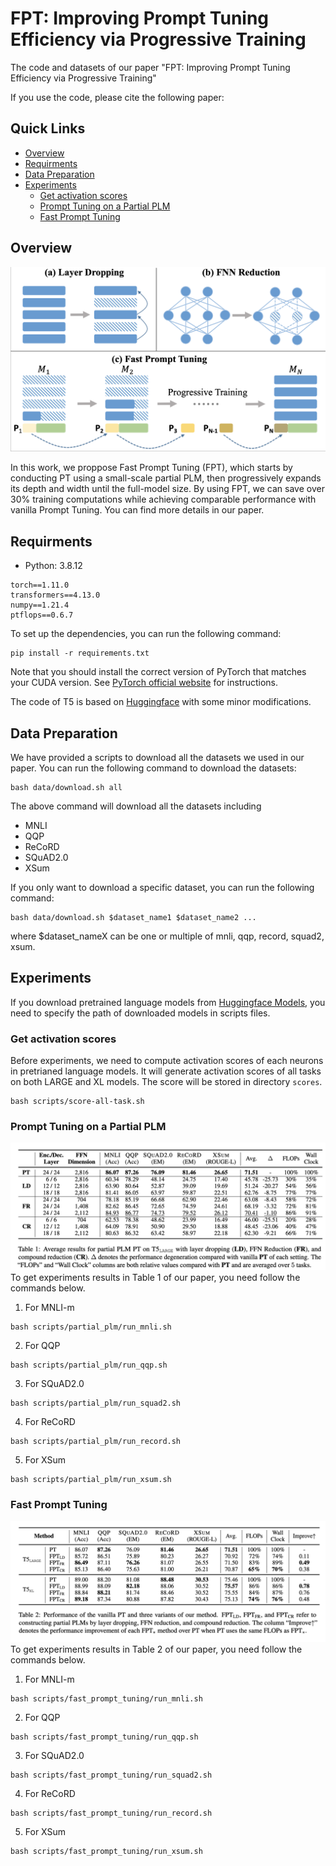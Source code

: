 # FPT: Improving Prompt Tuning Efficiency via Progressive Training

The code and datasets of our paper "FPT: Improving Prompt Tuning Efficiency via Progressive Training"

If you use the code, please cite the following paper:

## Quick Links

+ [Overview](#overview)
+ [Requirments](#requirments)
+ [Data Preparation](#data-preparation)
+ [Experiments](#experiments)
    + [Get activation scores](#get-activation-scores)
    + [Prompt Tuning on a Partial PLM](#prompt-tuning-on-a-partial-plm)
    + [Fast Prompt Tuning](#fast-prompt-tuning)

## Overview
![model](./figs/model.png)

In this work, we proppose Fast
Prompt Tuning (FPT), which starts by conducting PT using a small-scale partial PLM, then progressively expands its depth and width until the full-model size. By using FPT, we can save over 30% training computations while achieving comparable performance with vanilla Prompt Tuning. You can find more details in our paper.

## Requirments
+ Python: 3.8.12

```
torch==1.11.0
transformers==4.13.0
numpy==1.21.4
ptflops==0.6.7
```
To set up the dependencies, you can run the following command:
```
pip install -r requirements.txt
```
Note that you should install the correct version of PyTorch that matches your CUDA version. See [PyTorch official website](https://pytorch.org/) for instructions.

The code of T5 is based on [Huggingface](https://github.com/huggingface/transformers) with some minor modifications.

## Data Preparation
We have provided a scripts to download all the datasets we used in our paper. You can run the following command to download the datasets:
```
bash data/download.sh all
```
The above command will download all the datasets including

+ MNLI
+ QQP
+ ReCoRD
+ SQuAD2.0
+ XSum

If you only want to download a specific dataset, you can run the following command:

```
bash data/download.sh $dataset_name1 $dataset_name2 ...
```
where $dataset_nameX can be one or multiple of mnli, qqp, record, squad2, xsum.

## Experiments
If you download pretrained language models from [Huggingface Models](https://huggingface.co/google/t5-large-lm-adapt), you need to specify the path of downloaded models in scripts files.

### Get activation scores
Before experiments, we need to compute activation scores of each neurons in pretrianed language models. It will generate activation scores of all tasks on both LARGE and XL models. The score will be stored in directory `scores`.
```shell
bash scripts/score-all-task.sh
```

### Prompt Tuning on a Partial PLM
![Table1](./figs/Table1.png)
To get experiments results in Table 1 of our paper, you need follow the commands below.
1. For MNLI-m
```shell
bash scripts/partial_plm/run_mnli.sh
```
2. For QQP
```shell
bash scripts/partial_plm/run_qqp.sh
```
3. For SQuAD2.0
```shell
bash scripts/partial_plm/run_squad2.sh
```
4. For ReCoRD
```shell
bash scripts/partial_plm/run_record.sh
```
5. For XSum
```shell
bash scripts/partial_plm/run_xsum.sh
```

### Fast Prompt Tuning
![Table2](./figs/Table2.png)
To get experiments results in Table 2 of our paper, you need follow the commands below.
1. For MNLI-m
```shell
bash scripts/fast_prompt_tuning/run_mnli.sh
```
2. For QQP
```shell
bash scripts/fast_prompt_tuning/run_qqp.sh
```
3. For SQuAD2.0
```shell
bash scripts/fast_prompt_tuning/run_squad2.sh
```
4. For ReCoRD
```shell
bash scripts/fast_prompt_tuning/run_record.sh
```
5. For XSum
```shell
bash scripts/fast_prompt_tuning/run_xsum.sh
```
